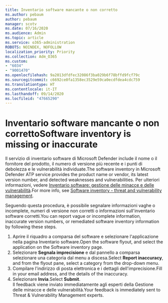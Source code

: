 ```yaml
---
title: Inventario software mancante o non corretto
ms.author: pebaum
author: pebaum
manager: scotv
ms.date: 07/16/2020
ms.audience: Admin
ms.topic: article
ms.service: o365-administration
ROBOTS: NOINDEX, NOFOLLOW
localization_priority: Priority
ms.collection: Adm_O365
ms.custom:
- "6034"
- "9001470"
ms.openlocfilehash: 9a2013dfdfec32086f3ba029b6f78bffd9fcf79c
ms.sourcegitcommit: c6692ce0fa1358ec3529e59ca0ecdfdea4cdc759
ms.translationtype: HT
ms.contentlocale: it-IT
ms.lasthandoff: 09/14/2020
ms.locfileid: "47665290"
---
```

# <a name="software-inventory-is-missing-or-inaccurate"></a><span data-ttu-id="848b0-102">Inventario software mancante o non corretto</span><span class="sxs-lookup"><span data-stu-id="848b0-102">Software inventory is missing or inaccurate</span></span>

<span data-ttu-id="848b0-103">Il servizio di inventario software di Microsoft Defender include il nome o il fornitore del prodotto, il numero di versione più recente e i punti di debolezza e le vulnerabilità individuate.</span><span class="sxs-lookup"><span data-stu-id="848b0-103">The software inventory in Microsoft Defender ATP service provides the product name or vendor, its latest version number, and detected weaknesses and vulnerabilities.</span></span> <span data-ttu-id="848b0-104">Per ulteriori informazioni, vedere [Inventario software: gestione delle minacce e delle vulnerabilità](https://docs.microsoft.com/windows/security/threat-protection/microsoft-defender-atp/tvm-software-inventory).</span><span class="sxs-lookup"><span data-stu-id="848b0-104">For more info, see [Software inventory - threat and vulnerability management](https://docs.microsoft.com/windows/security/threat-protection/microsoft-defender-atp/tvm-software-inventory).</span></span>

<span data-ttu-id="848b0-105">Seguendo questa procedura, è possibile segnalare informazioni vaghe o incomplete, numeri di versione non corretti o informazioni sull'inventario software corretti.</span><span class="sxs-lookup"><span data-stu-id="848b0-105">You can report vague or incomplete information, inaccurate version numbers, or remediated software inventory information by following these steps.</span></span>  

1. <span data-ttu-id="848b0-106">Aprire il riquadro a comparsa del software e selezionare l'applicazione nella pagina Inventario software.</span><span class="sxs-lookup"><span data-stu-id="848b0-106">Open the software flyout, and select the application on the Software inventory page.</span></span>
2. <span data-ttu-id="848b0-107">Selezionare **Segnala imprecisione** e dal pannello a comparsa selezionare una categoria dal menu a discesa.</span><span class="sxs-lookup"><span data-stu-id="848b0-107">Select **Report inaccuracy**, and from the flyout pane, select a category from the drop-down menu.</span></span>
3. <span data-ttu-id="848b0-108">Compilare l'indirizzo di posta elettronica e i dettagli dell'imprecisione.</span><span class="sxs-lookup"><span data-stu-id="848b0-108">Fill in your email address, and the details of the inaccuracy.</span></span>
4. <span data-ttu-id="848b0-109">Selezionare **Invia**.</span><span class="sxs-lookup"><span data-stu-id="848b0-109">Select **Submit**.</span></span></br>
    <span data-ttu-id="848b0-110">Il feedback viene inviato immediatamente agli esperti della Gestione delle minacce e delle vulnerabilità.</span><span class="sxs-lookup"><span data-stu-id="848b0-110">Your feedback is immediately sent to Threat & Vulnerability Management experts.</span></span>